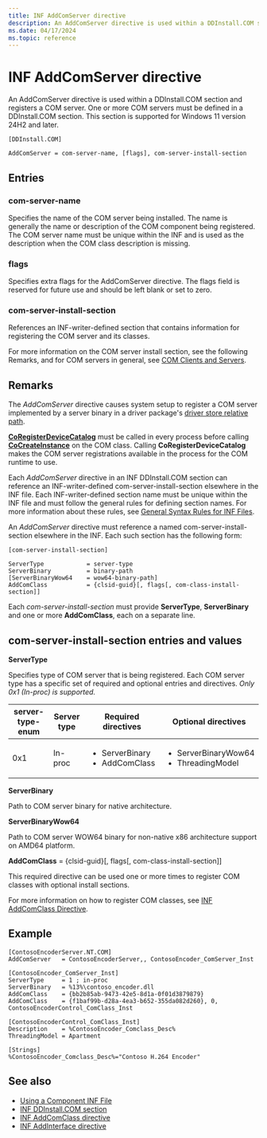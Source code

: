 ```yaml
---
title: INF AddComServer directive
description: An AddComServer directive is used within a DDInstall.COM section and registers a COM server.
ms.date: 04/17/2024
ms.topic: reference
---
```


# INF AddComServer directive

An AddComServer directive is used within a DDInstall.COM section and registers a COM server. One or more COM servers must be defined in a DDInstall.COM section. This section is supported for Windows 11 version 24H2 and later.

```inf
[DDInstall.COM]

AddComServer = com-server-name, [flags], com-server-install-section
```

## Entries

### com-server-name

Specifies the name of the COM server being installed. The name is generally the name or description of the COM component being registered. The COM server name must be unique within the INF and is used as the description when the COM class description is missing.

### flags

Specifies extra flags for the AddComServer directive. The flags field is reserved for future use and should be left blank or set to zero.

### com-server-install-section

References an INF-writer-defined section that contains information for registering the COM server and its classes.

For more information on the COM server install section, see the following Remarks, and for COM servers in general, see [COM Clients and Servers](/windows/win32/com/com-clients-and-servers).

## Remarks

The *AddComServer* directive causes system setup to register a COM server implemented by a server binary in a driver package's [driver store relative path](../develop/run-from-driver-store.md).

**[CoRegisterDeviceCatalog](/windows/win32/api/combaseapi/nf-combaseapi-coregisterdevicecatalog)** must be called in every process before calling **[CoCreateInstance](/windows/win32/api/combaseapi/nf-combaseapi-cocreateinstance)** on the COM class. Calling **CoRegisterDeviceCatalog** makes the COM server registrations available in the process for the COM runtime to use.

Each *AddComServer* directive in an INF DDInstall.COM section can reference an INF-writer-defined com-server-install-section elsewhere in the INF file. Each INF-writer-defined section name must be unique within the INF file and must follow the general rules for defining section names. For more information about these rules, see [General Syntax Rules for INF Files](general-syntax-rules-for-inf-files.md).

An *AddComServer* directive must reference a named com-server-install-section elsewhere in the INF. Each such section has the following form:

```inf
[com-server-install-section]

ServerType            = server-type
ServerBinary          = binary-path
[ServerBinaryWow64    = wow64-binary-path]
AddComClass           = {clsid-guid}[, flags[, com-class-install-section]]
```

Each *com-server-install-section* must provide **ServerType**, **ServerBinary** and one or more **AddComClass**, each on a separate line.

## com-server-install-section entries and values

**ServerType**

Specifies type of COM server that is being registered. Each COM server type has a specific set of required and optional entries and directives. *Only 0x1 (In-proc) is supported.*

| server-type-enum | Server type | Required directives | Optional directives |
|---|---|---|---|
| 0x1 | In-proc | <ul><li>ServerBinary</li><li>AddComClass</li></ul> | <ul><li>ServerBinaryWow64</li><li>ThreadingModel</li></ul> |

**ServerBinary**

Path to COM server binary for native architecture.

**ServerBinaryWow64**

Path to COM server WOW64 binary for non-native x86 architecture support on AMD64 platform.

**AddComClass** = {clsid-guid}[, flags[, com-class-install-section]]

This required directive can be used one or more times to register COM classes with optional install sections.

For more information on how to register COM classes, see [INF AddComClass Directive](inf-addcomclass-directive.md).

## Example

```inf
[ContosoEncoderServer.NT.COM]
AddComServer   = ContosoEncoderServer,, ContosoEncoder_ComServer_Inst

[ContosoEncoder_ComServer_Inst]
ServerType     = 1 ; in-proc
ServerBinary   = %13%\contoso_encoder.dll
AddComClass    = {bb2b85ab-9473-42e5-8d1a-0f01d3879879}
AddComClass    = {f1baf99b-d28a-4ea3-b652-355da082d260}, 0, ContosoEncoderControl_ComClass_Inst

[ContosoEncoderControl_ComClass_Inst]
Description    = %ContosoEncoder_Comclass_Desc%
ThreadingModel = Apartment

[Strings]
%ContosoEncoder_Comclass_Desc%="Contoso H.264 Encoder"
```

## See also

- [Using a Component INF File](using-a-component-inf-file.md)
- [INF DDInstall.COM section](inf-ddinstall-com-section.md)
- [INF AddComClass directive](inf-addcomclass-directive.md)
- [INF AddInterface directive](inf-addinterface-directive.md)
